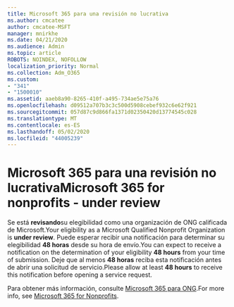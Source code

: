 ```yaml
---
title: Microsoft 365 para una revisión no lucrativa
ms.author: cmcatee
author: cmcatee-MSFT
manager: mnirkhe
ms.date: 04/21/2020
ms.audience: Admin
ms.topic: article
ROBOTS: NOINDEX, NOFOLLOW
localization_priority: Normal
ms.collection: Adm_O365
ms.custom:
- "341"
- "1500010"
ms.assetid: aaeb8a90-8265-410f-a495-734ae5e75a76
ms.openlocfilehash: d09512a707b3c3c500d5908cebef932c6e62f921
ms.sourcegitcommit: 057d87c9d866fa1371d02350420d13774545c028
ms.translationtype: MT
ms.contentlocale: es-ES
ms.lasthandoff: 05/02/2020
ms.locfileid: "44005239"
---
```

# <a name="microsoft-365-for-nonprofits---under-review"></a><span data-ttu-id="fd0bd-102">Microsoft 365 para una revisión no lucrativa</span><span class="sxs-lookup"><span data-stu-id="fd0bd-102">Microsoft 365 for nonprofits - under review</span></span>

<span data-ttu-id="fd0bd-103">Se está **revisando**su elegibilidad como una organización de ONG calificada de Microsoft.</span><span class="sxs-lookup"><span data-stu-id="fd0bd-103">Your eligibility as a Microsoft Qualified Nonprofit Organization is **under review**.</span></span> <span data-ttu-id="fd0bd-104">Puede esperar recibir una notificación para determinar su elegibilidad **48 horas** desde su hora de envío.</span><span class="sxs-lookup"><span data-stu-id="fd0bd-104">You can expect to receive a notification on the determination of your eligibility **48 hours** from your time of submission.</span></span> <span data-ttu-id="fd0bd-105">Deje que al menos **48 horas** reciba esta notificación antes de abrir una solicitud de servicio.</span><span class="sxs-lookup"><span data-stu-id="fd0bd-105">Please allow at least **48 hours** to receive this notification before opening a service request.</span></span> 

<span data-ttu-id="fd0bd-106">Para obtener más información, consulte [Microsoft 365 para ONG](https://www.microsoft.com/nonprofits/microsoft-365).</span><span class="sxs-lookup"><span data-stu-id="fd0bd-106">For more info, see [Microsoft 365 for Nonprofits](https://www.microsoft.com/nonprofits/microsoft-365).</span></span> 
